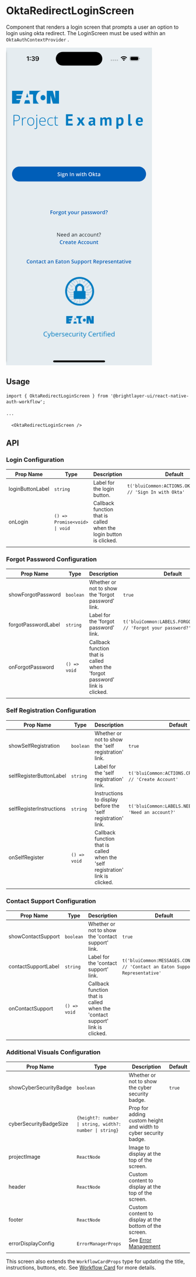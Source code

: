 # OktaRedirectLoginScreen

Component that renders a login screen that prompts a user an option to login using okta redirect. The LoginScreen must be used within an `OktaAuthContextProvider` .

<img width="400" alt="Login" src="../../media/screens/okta-login.png">

## Usage

```tsx
import { OktaRedirectLoginScreen } from '@brightlayer-ui/react-native-auth-workflow';

...

  <OktaRedirectLoginScreen />
```

## API

### Login Configuration

| Prop Name | Type | Description | Default |
|---|---|---|---|
| loginButtonLabel | `string` | Label for the login button. | `t('bluiCommon:ACTIONS.OKTA_SIGN_IN') // 'Sign In with Okta'` |
| onLogin | `() => Promise<void> \| void` | Callback function that is called when the login button is clicked. |  |
|  |  |  |  |


### Forgot Password Configuration

| Prop Name | Type | Description | Default |
|---|---|---|---|
| showForgotPassword | `boolean` | Whether or not to show the 'forgot password' link. | `true` |
| forgotPasswordLabel | `string` | Label for the 'forgot password' link. | `t('bluiCommon:LABELS.FORGOT_PASSWORD') // 'Forgot your password?'` |
| onForgotPassword | `() => void` | Callback function that is called when the 'forgot password' link is clicked. |  |
|  |  |  |  |

### Self Registration Configuration

| Prop Name | Type | Description | Default |
|---|---|---|---|
| showSelfRegistration | `boolean` | Whether or not to show the 'self registration' link. | `true` |
| selfRegisterButtonLabel | `string` | Label for the 'self registration' link. | `t('bluiCommon:ACTIONS.CREATE_ACCOUNT') // 'Create Account'` |
| selfRegisterInstructions | `string` | Instructions to display before the 'self registration' link. | `t('bluiCommon:LABELS.NEED_ACCOUNT') // 'Need an account?'` |
| onSelfRegister | `() => void` | Callback function that is called when the 'self registration' link is clicked. |  |
|  |  |  |  |

### Contact Support Configuration

| Prop Name | Type | Description | Default |
|---|---|---|---|
| showContactSupport | `boolean` | Whether or not to show the 'contact support' link. | `true` |
| contactSupportLabel | `string` | Label for the 'contact support' link. | `t('bluiCommon:MESSAGES.CONTACT') // 'Contact an Eaton Support Representative'` |
| onContactSupport | `() => void` | Callback function that is called when the 'contact support' link is clicked. |  |
|  |  |  |  |

### Additional Visuals Configuration

| Prop Name | Type | Description | Default |
|---|---|---|---|
| showCyberSecurityBadge | `boolean` | Whether or not to show the cyber security badge. | `true` |
| cyberSecurityBadgeSize | `{height?: number \| string, width?: number \| string}` | Prop for adding custom height and width to cyber security badge. |  |
| projectImage | `ReactNode` | Image to display at the top of the screen. |  |
| header | `ReactNode` | Custom content to display at the top of the screen. |  |
| footer | `ReactNode` | Custom content to display at the bottom of the screen. |  |
| errorDisplayConfig | `ErrorManagerProps` | See [Error Management](../error-management.md) |  |
|  |  |  |  |

This screen also extends the `WorkflowCardProps` type for updating the title, instructions, buttons, etc. See [Workflow Card](../components/workflow-card.md) for more details.
